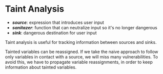 # Taint Analysis

- ***source***: expression that introduces user input
- ***sanitazer***: function that can neutralize input so it's no longer dangerous
- ***sink***: dangerous destination for user input  

Taint analysis is useful for tracking information between sources and sinks.

Tainted variables can be reassigned. If we take the naive approach to follow only variables in contact with a source, we will miss many vulnerabilities. 
To avoid this, we have to propagate variable reassignments, in order to keep information about tainted variables.

